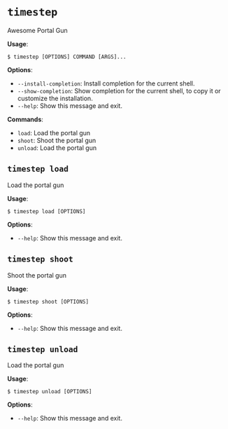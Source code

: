 # `timestep`

Awesome Portal Gun

**Usage**:

```console
$ timestep [OPTIONS] COMMAND [ARGS]...
```

**Options**:

* `--install-completion`: Install completion for the current shell.
* `--show-completion`: Show completion for the current shell, to copy it or customize the installation.
* `--help`: Show this message and exit.

**Commands**:

* `load`: Load the portal gun
* `shoot`: Shoot the portal gun
* `unload`: Load the portal gun

## `timestep load`

Load the portal gun

**Usage**:

```console
$ timestep load [OPTIONS]
```

**Options**:

* `--help`: Show this message and exit.

## `timestep shoot`

Shoot the portal gun

**Usage**:

```console
$ timestep shoot [OPTIONS]
```

**Options**:

* `--help`: Show this message and exit.

## `timestep unload`

Load the portal gun

**Usage**:

```console
$ timestep unload [OPTIONS]
```

**Options**:

* `--help`: Show this message and exit.
